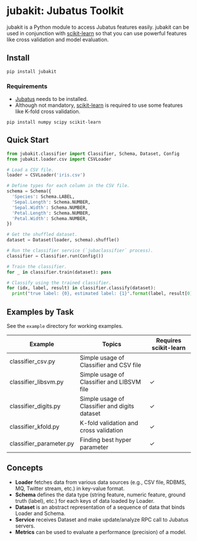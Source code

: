 # jubakit: Jubatus Toolkit

jubakit is a Python module to access Jubatus features easily.
jubakit can be used in conjunction with [scikit-learn](http://scikit-learn.org/) so that you can use powerful features like cross validation and model evaluation.

## Install

```
pip install jubakit
```

### Requirements

* [Jubatus](http://jubat.us/en/quickstart.html) needs to be installed.
* Although not mandatory, [scikit-learn](http://scikit-learn.org/stable/install.html) is required to use some features like K-fold cross validation.

```
pip install numpy scipy scikit-learn
```

## Quick Start

```py
from jubakit.classifier import Classifier, Schema, Dataset, Config
from jubakit.loader.csv import CSVLoader

# Load a CSV file.
loader = CSVLoader('iris.csv')

# Define types for each column in the CSV file.
schema = Schema({
  'Species': Schema.LABEL,
  'Sepal.Length': Schema.NUMBER,
  'Sepal.Width': Schema.NUMBER,
  'Petal.Length': Schema.NUMBER,
  'Petal.Width': Schema.NUMBER,
})

# Get the shuffled dataset.
dataset = Dataset(loader, schema).shuffle()

# Run the classifier service (`jubaclassifier` process).
classifier = Classifier.run(Config())

# Train the classifier.
for _ in classifier.train(dataset): pass

# Classify using the trained classifier.
for (idx, label, result) in classifier.classify(dataset):
  print("true label: {0}, estimated label: {1}".format(label, result[0][0]))
```

## Examples by Task

See the `example` directory for working examples.

| Example                   | Topics                                        | Requires scikit-learn |
|---------------------------|-----------------------------------------------|-----------------------|
| classifier_csv.py         | Simple usage of Classifier and CSV file       |                       |
| classifier_libsvm.py      | Simple usage of Classifier and LIBSVM file    | ✓                     |
| classifier_digits.py      | Simple usage of Classifier and digits dataset | ✓                     |
| classifier_kfold.py       | K-fold validation and cross validation        | ✓                     |
| classifier_parameter.py   | Finding best hyper parameter                  | ✓                     |

## Concepts

* **Loader** fetches data from various data sources (e.g., CSV file, RDBMS, MQ, Twitter stream, etc.) in key-value format.
* **Schema** defines the data type (string feature, numeric feature, ground truth (label), etc.) for each keys of data loaded by Loader.
* **Dataset** is an abstract representation of a sequence of data that binds Loader and Schema.
* **Service** receives Dataset and make update/analyze RPC call to Jubatus servers.
* **Metrics** can be used to evaluate a performance (precision) of a model.
